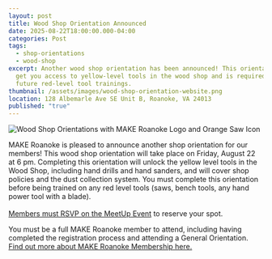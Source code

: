 ```yaml
---
layout: post
title: Wood Shop Orientation Announced
date: 2025-08-22T18:00:00.000-04:00
categories: Post
tags:
  - shop-orientations
  - wood-shop
excerpt: Another wood shop orientation has been announced! This orientation will
  get you access to yellow-level tools in the wood shop and is required for any
  future red-level tool trainings.
thumbnail: /assets/images/wood-shop-orientation-website.png
location: 128 Albemarle Ave SE Unit B, Roanoke, VA 24013
published: "true"
---
```

![Wood Shop Orientations with MAKE Roanoke Logo and Orange Saw Icon](/assets/images/wood-shop-orientation-website.png)

MAKE Roanoke is pleased to announce another shop orientation for our members! This wood shop orientation will take place on Friday, August 22 at 6 pm. Completing this orientation will unlock the yellow level tools in the Wood Shop, including hand drills and hand sanders, and will cover shop policies and the dust collection system. You must complete this orientation before being trained on any red level tools (saws, bench tools, any hand power tool with a blade).\
\
[Members must RSVP on the MeetUp Event](https://www.meetup.com/make-roanoke/events/310607678/?utm_medium=referral&utm_campaign=announce_event&utm_source=link&utm_version=v2) to reserve your spot.

You must be a full MAKE Roanoke member to attend, including having completed the registration process and attending a General Orientation. [Find out more about MAKE Roanoke Membership here.](https://makeroanoke.org/membership/)
